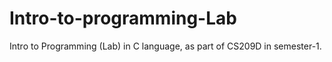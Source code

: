 # Intro-to-programming-Lab
Intro to Programming (Lab) in C language, as part of CS209D in semester-1.
